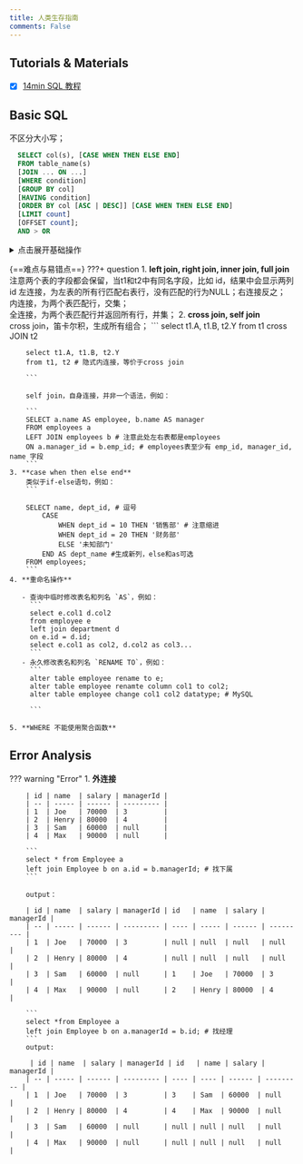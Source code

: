 ```yaml
---
title: 人类生存指南
comments: False
---
```


## Tutorials & Materials
- [x] [14min SQL 教程]( https://www.bilibili.com/video/BV1bQxMehETa/?share_source=copy_web&vd_source=5571c774db3be3b200d58dee94d6f7a6 )

## Basic SQL 
不区分大小写；
```SQL title="优先级" 
  SELECT col(s), [CASE WHEN THEN ELSE END] 
  FROM table_name(s)  
  [JOIN ... ON ...]  
  [WHERE condition]  
  [GROUP BY col]  
  [HAVING condition]  
  [ORDER BY col [ASC | DESC]] [CASE WHEN THEN ELSE END] 
  [LIMIT count]  
  [OFFSET count];  
  AND > OR 
```

<details>
  <summary>点击展开基础操作</summary>
    
    DDL 数据定义语言 create, drop, alter, show +对象类型+名字<br>
    DML 数据操作语言 insert, update, delete

    ``` SQL title="setup"
    create DATABASE db_name; # 创建数据库
    USE db_name; # 选择数据库
    drop DATABASE db_name; # 删除数据库

    create TABLE table_name(
        ID datatype PRIMARY KEY, # INT VARCHAR() CHAR() BOOL DATE
        col2 datatype, 
        ...);
    DROP TABLE table_name;

    alter table t1 RENAME TO t2;
    alter TABLE t1 ADD COLUMN col datatype;
    alter TABLE t1 DROP COLUMN col;
    alter TABLE t1 RENAME COLUMN col1 TO col2;
    alter TABLE t1 MODIFY COLUMN col datatype;
    alter TABLE t1 CHANGE col1 col2 datatype; # MySQL

    insert into table_name(col1, col2, ...)
    VALUES(Acol1, Acol2), (Bcol1, Bcol2); # 插入数据

    update table_name 
    SET col1 = value1, col2 = value2 #列名=值
    WHERE condition; # 更新符合条件的数据

    delete from t1 
    WHERE condition; # 删除符合条件的数据
    ```    


    DQL 数据查询 关键字, 模糊%_, 非空null, 去重distinct, 排序order by,  

    ``` SQL  title="fliter" 
    select * from table_name; # 查询整个表
    select col1, col2 from table_name; # 查询指定col
    select col from t1 LIMIT 10; # 限制查询行数

    select col 
    from t1 
    LIMIT 10 
    OFFSET 5; # 跳过5行再查询10行

    select col from t1 LIMIR 0,5; # Mysql分页查询第一页前五条

    select col1, col2 
    from t1
    where 分数 > 10 AND 班级<>'1'
    ORDER BY col1 DESC; 

    select col1, col2
    from t1
    where 姓名 LIKE '张%'；# %表示任意多个字符
    where 姓名 LIKE '张_'；# _表示任意一个字符
    where 分数 BETWEEN 10 AND 20; 
    where 分数 >= 10 AND 分数 <= 20; # 等价
    where 姓名 IN ('张三','张三丰'); # 简化OR，非连续范围
    where 姓名 NOT IN ('张三','张三丰');
    where col1 IS NOT NULL;

    ```
    
    聚合函数 count, sum, avg, max, min 注意括号<br>  
    分组查询 group by <br> 
    窗口函数<br> 
    函数名(...) OVER ( <br>  
    PARTITION BY ...  -- 按谁分组（可选）<br>   
    ORDER BY ...      -- 按什么顺序（可选） <br>  
    ROWS BETWEEN ...  -- 行范围（可选）<br>   
    )<br> 
    ```
     ROW_NUMBER()  给每组中每行编号，从 1 开始       
     RANK()        排名（有并列，跳号）      
     DENSE_RANK()  排名（有并列，不跳号）
     LAG(col)      取前一行的某列值（同组内）
     LEAD(col)     取后一行的某列值（同组内）     
    ```

    ``` SQL  title="calculate" 
    select ROUND(AVG(col1),1) col2 # 保留一位小数点并创建新列
    from t1
    GROUP BY col3
    HAVING col2 > 10; 

    select MAX(col1), MIN(col1), SUM(col1), COUNT(col) 

    select COUNT(DISTINCT col1) # 总行数
    select COUNT(DISTINCT col1) # 去重行数

    select DISTINCT col1
    from t1
    where col1 IS NOT NULL; # 非空

    ```

    

    ``` SQL  title="join"  
    select *
    from t1 # t1为左表
    JOIN t2 # t2为右表
    ON t1.col1 = t2.col1; # 等价于 using(col1)

    select t1.A, t1.B, t2.Y # 最后输出新表所含的列
    from t1
    inner JOIN t2 # 内连接，得到交集
    on t1.A = t2.X
    where t1.A > 10; 

    select t1.A, t1.B, t2.Y
    from t1
    left JOIN t2 # 左连接，得到左表行数
    right JOIN t2 # 右连接，得到右表行数，等价于左连接左右表位置互换
    full JOIN t2 # 全连接，得到并集，mySQL不可用
    on t1.A = t2.X 
    where t1.A > 10;
    ```

    子查询可以作为条件，使用运算符去判断。 运算符： > >= < <= = in

    ``` SQL  title="subquery"  
    select * from t1 where col1 IN (select col1 from t2);

    SELECT * 
    FROM dept t1, (SELECT * FROM emp WHERE emp.`join_date` > '2011-11-11') t2 # 子查询作为一张虚拟表
    WHERE t1.id = t2.dept_id; 
    
    SELECT * 
    FROM emp t1, dept t2 
    WHERE t1.`dept_id` = t2.`id` AND t1.`join_date` >  '2011-11-11' # 等价

    ```

    DCL 数据控制 管理用户、权限

    ``` SQL  title="manage"  
    create user 'username'@'host' identified by 'password';
    drop user 'username'@'host';

    show grants for 'username'@'host';
    grant 权限列表 on 数据库名.*(表名) to 'username'@'host';
    grant all on *.* to 'username'@'host';
    revoke 权限列表 on 数据库名.*(表名) from 'username'@'host';
    revoke update on 数据库名.表名 from 'username'@'host';
    ```
</details>

{==难点与易错点==}
???+ question
    1. **left join, right join, inner join, full join**  
        注意两个表的字段都会保留，当t1和t2中有同名字段，比如 id，结果中会显示两列id 
        左连接，为左表的所有行匹配右表行，没有匹配的行为NULL；右连接反之；  
        内连接，为两个表匹配行，交集；  
        全连接，为两个表匹配行并返回所有行，并集； 
    2. **cross join, self join**  
        cross join，笛卡尔积，生成所有组合； 
        ```
        select t1.A, t1.B, t2.Y
        from t1
        cross JOIN t2 

        select t1.A, t1.B, t2.Y
        from t1, t2 # 隐式内连接，等价于cross join

        ```

        self join，自身连接，并非一个语法，例如：  
        
        ```
        SELECT a.name AS employee, b.name AS manager  
        FROM employees a  
        LEFT JOIN employees b # 注意此处左右表都是employees
        ON a.manager_id = b.emp_id; # employees表至少有 emp_id, manager_id, name 字段
        ```
    3. **case when then else end**
        类似于if-else语句，例如： 
        ```
        
        SELECT name, dept_id, # 逗号
            CASE 
                WHEN dept_id = 10 THEN '销售部' # 注意缩进
                WHEN dept_id = 20 THEN '财务部'
                ELSE '未知部门'
            END AS dept_name #生成新列，else和as可选
        FROM employees;
        ``` 
    4. **重命名操作**  
       
       - 查询中临时修改表名和列名 `AS`，例如：  
         ```
         select e.col1 d.col2  
         from employee e
         left join department d
         on e.id = d.id;    
         select e.col1 as col2, d.col2 as col3...
         ``` 
       - 永久修改表名和列名 `RENAME TO`，例如：       
         ```  
         alter table employee rename to e;       
         alter table employee renamte column col1 to col2; 
         alter table employee change col1 col2 datatype; # MySQL
         
         ```   
 
    5. **WHERE 不能使用聚合函数**   

## Error Analysis
??? warning "Error"
    1. **外连接** 
      
        | id | name  | salary | managerId |
        | -- | ----- | ------ | --------- |
        | 1  | Joe   | 70000  | 3         |
        | 2  | Henry | 80000  | 4         |
        | 3  | Sam   | 60000  | null      |
        | 4  | Max   | 90000  | null      |
    
        ```
        select * from Employee a 
        left join Employee b on a.id = b.managerId; # 找下属
        ```
    
        output： 

        | id | name  | salary | managerId | id   | name  | salary | managerId |
        | -- | ----- | ------ | --------- | ---- | ----- | ------ | --------- |
        | 1  | Joe   | 70000  | 3         | null | null  | null   | null      |
        | 2  | Henry | 80000  | 4         | null | null  | null   | null      |
        | 3  | Sam   | 60000  | null      | 1    | Joe   | 70000  | 3         |
        | 4  | Max   | 90000  | null      | 2    | Henry | 80000  | 4         |

        ```
        select *from Employee a 
        left join Employee b on a.managerId = b.id; # 找经理
        ```
        output:  

         | id | name  | salary | managerId | id   | name | salary | managerId |
        | -- | ----- | ------ | --------- | ---- | ---- | ------ | --------- |
        | 1  | Joe   | 70000  | 3         | 3    | Sam  | 60000  | null      |
        | 2  | Henry | 80000  | 4         | 4    | Max  | 90000  | null      |
        | 3  | Sam   | 60000  | null      | null | null | null   | null      |
        | 4  | Max   | 90000  | null      | null | null | null   | null      |


